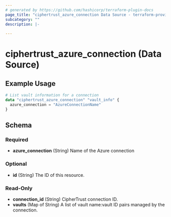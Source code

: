 ```yaml
---
# generated by https://github.com/hashicorp/terraform-plugin-docs
page_title: "ciphertrust_azure_connection Data Source - terraform-provider-ciphertrust"
subcategory: ""
description: |-
  
---
```


# ciphertrust_azure_connection (Data Source)



## Example Usage

```terraform
# List vault information for a connection
data "ciphertrust_azure_connection" "vault_info" {
  azure_connection = "AzureConnectionName"
}
```

<!-- schema generated by tfplugindocs -->
## Schema

### Required

- **azure_connection** (String) Name of the Azure connection

### Optional

- **id** (String) The ID of this resource.

### Read-Only

- **connection_id** (String) CipherTrust connection ID.
- **vaults** (Map of String) A list of vault name:vault ID pairs managed by the connection.


